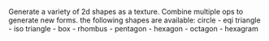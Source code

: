Generate a variety of 2d shapes as a texture. Combine multiple ops to generate new forms.
the following shapes are available:
circle - eqi triangle - iso triangle - box - rhombus - pentagon - hexagon - octagon - hexagram
